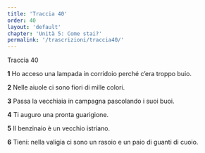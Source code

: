 ```yaml
---
title: 'Traccia 40'
order: 40
layout: 'default'
chapter: 'Unità 5: Come stai?'
permalink: '/trascrizioni/traccia40/'
---
```


Traccia 40

**1** Ho acceso una lampada in corridoio perché c’era troppo buio.

**2** Nelle aiuole ci sono fiori di mille colori.

**3** Passa la vecchiaia in campagna pascolando i suoi buoi.

**4** Ti auguro una pronta guarigione.

**5** Il benzinaio è un vecchio istriano.

**6** Tieni: nella valigia ci sono un rasoio e un paio di guanti di cuoio.
